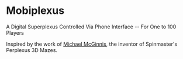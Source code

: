 # Mobiplexus
A Digital Superplexus Controlled Via Phone Interface -- For One to 100 Players

Inspired by the work of [Michael McGinnis](http://superplexus.com/), the inventor of Spinmaster's Perplexus 3D Mazes.
